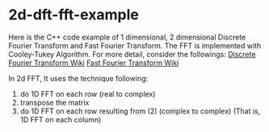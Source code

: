 # 2d-dft-fft-example

Here is the C++ code example of 1 dimensional, 2 dimensional Discrete Fourier Transform and Fast Fourier Transform.
The FFT is implemented with Cooley-Tukey Algorithm.
For more detail, consider the followings: 
[Discrete Fourier Transform Wiki](https://en.wikipedia.org/wiki/Discrete_Fourier_transform)
[Fast Fourier Transform Wiki](https://en.wikipedia.org/wiki/Fast_Fourier_transform)

In 2d FFT, It uses the technique following:
1. do 1D FFT on each row (real to complex)
2. transpose the matrix
3. do 1D FFT on each row resulting from (2) (complex to complex) (That is, 1D FFT on each column)
